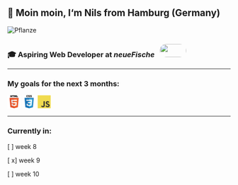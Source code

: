 ## 🌿 Moin moin, I‘m Nils from Hamburg (Germany)

![Pflanze](https://user-images.githubusercontent.com/125801955/236850362-d1336789-fe62-4eea-8abc-2af267625983.png)

### 🎓 Aspiring Web Developer at _neueFische_ &nbsp;&nbsp;<a href="https://www.neuefische.de" target="_blank"><img src="https://images.ctfassets.net/m8n66tuamygx/4hT1EuV1z7nnYGOBXOEWPz/006bf4419464bb53cffcaacb85f84199/metaimage.png" width="60" height="30" style="border-radius: 18px">
</a>

---


### My goals for the next 3 months:

  <img src="https://raw.githubusercontent.com/devicons/devicon/master/icons/html5/html5-original-wordmark.svg" width="30" height="30">
  <img src="https://raw.githubusercontent.com/devicons/devicon/master/icons/css3/css3-original-wordmark.svg" width="30" height="30">
  <img src="https://raw.githubusercontent.com/devicons/devicon/master/icons/javascript/javascript-original.svg" width="30" height="30">

 


---
### Currently in:

[ ] week 8

[ x] week 9

[ ] week 10
